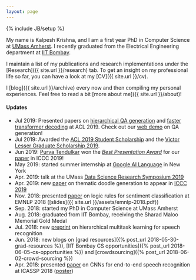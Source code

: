 ```yaml
---
layout: page
---
```

{% include JB/setup %}

My name is Kalpesh Krishna, and I am a first year PhD in Computer Science at [UMass Amherst](http://cs.umass.edu/). I recently graduated from the Electrical Engineering department at [IIT Bombay](http://iitb.ac.in).

I maintain a list of my publications and research implementations under the [Research]({{ site.url }}/research) tab. To get an insight on my professional life so far, you can have a look at my [CV]({{ site.url }}/cv).

I [blog]({{ site.url }}/archive) every now and then compiling my personal experiences. Feel free to read a bit [more about me]({{ site.url }}/about)!

#### Updates

* Jul 2019: Presented papers on [hierarchical QA generation](https://arxiv.org/abs/1906.02622) and [faster transformer decoding](https://arxiv.org/abs/1906.02780) at ACL 2019. Check out our [web demo](http://squash.cs.umass.edu/) on QA generation!
* Jul 2019: Awarded the [ACL 2019 Student Scholarship](http://www.acl2019.org/EN/student-scholarship-applications-volunteers.xhtml) and the [Victor Lesser Graduate Scholarship 2019](https://www.cics.umass.edu/support#lesser).
* Jun 2019: [Purva Tendulkar](http://purvaten.github.io/) won the [*Best Presentation Award*](https://twitter.com/jmacunha/status/1142184529026662400) for our [paper](https://arxiv.org/abs/1903.07820) in ICCC 2019!
* May 2019: started summer internship at [Google AI Language](https://ai.google/research/teams/language/) in New York
* Apr. 2019: talk at the UMass [Data Science Research Symposium 2019](https://ds.cs.umass.edu/news-events/events/data-science-research-symposium-2019)
* Apr. 2019: new [paper](https://arxiv.org/abs/1903.07820) on thematic doodle generation to appear in [ICCC 2019](http://www.computationalcreativity.net/iccc2019/)
* Nov. 2018: presented [paper](https://arxiv.org/abs/1808.07733) on logic rules for sentiment classification at EMNLP 2018 ([slides]({{ site.url }}/assets/emnlp-2018.pdf))
* Sep. 2018: started my PhD in Computer Science at UMass Amherst
* Aug. 2018: graduated from IIT Bombay, receiving the Sharad Maloo Memorial Gold Medal
* Jul. 2018: new [preprint](https://arxiv.org/abs/1807.06234) on hierarchical multitask learning for speech recognition
* Jun. 2018: new blogs on [grad resources]({% post_url 2018-05-30-grad-resources %}), [IIT Bombay CS opportunities]({% post_url 2018-06-05-cs-opportunities %}) and [crowdsourcing]({% post_url 2018-06-02-crowd-sourcing %})
* Apr. 2018: presented [paper](https://arxiv.org/abs/1710.10398) on CNNs for end-to-end speech recognition at ICASSP 2018 ([poster](https://sigport.org/sites/default/files/docs/study-convolutional-encoders.pdf))